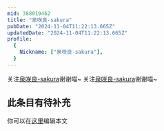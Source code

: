 ```yaml
---
mid: 388019462
title: "泉咲良-sakura"
pubDate: "2024-11-04T11:22:13.665Z"
updatedDate: "2024-11-04T11:22:13.665Z"
profile:
  {
    Nickname: ["泉咲良-sakura"],
  }
---
```


关注[泉咲良-sakura](https://space.bilibili.com/388019462)谢谢喵~ 关注[泉咲良-sakura](https://space.bilibili.com/388019462)谢谢喵~

## 此条目有待补充
你可以在[这里](https://github.com/Yuhanawa/VTuber.ICU-Content/edit/master/v/泉咲良-sakura/index.md)编辑本文
